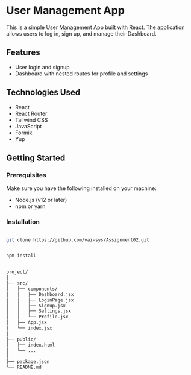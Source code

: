 # User Management App

This is a simple User Management App built with React. The application allows users to log in, sign up, and manage their Dashboard.

## Features

- User login and signup
- Dashboard with nested routes for profile and settings

## Technologies Used

- React
- React Router
- Tailwind CSS
- JavaScript
- Formik
- Yup

## Getting Started

### Prerequisites

Make sure you have the following installed on your machine:

- Node.js (v12 or later)
- npm or yarn

### Installation

```bash

git clone https://github.com/vai-sys/Assignment02.git


npm install


project/
│
├── src/
│   ├── components/
│   │   ├── Dashboard.jsx
│   │   ├── LoginPage.jsx
│   │   ├── Signup.jsx
│   │   ├── Settings.jsx
│   │   └── Profile.jsx
│   ├── App.jsx
│   └── index.jsx
│
├── public/
│   ├── index.html
│   └── ...
│
├── package.json
└── README.md
